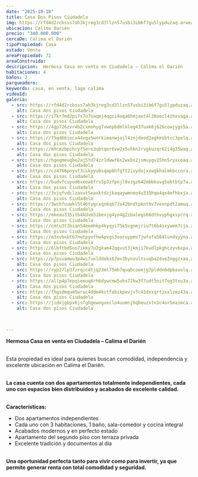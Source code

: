 ```yaml
---
date: "2025-10-10"
title: Casa Dos Pisos Ciudadela
img: https://rfd4d2rcbsss7ah3kjreg3cd3llzn57usbi3ib6f7gu5lypduzaq.arweave.net/iUfB6iIMpS-A-1JiQ2xD2teW9_SQUbQHxfmp1eHjpkE
ubicacion: Calima Darién
precio: "340.000.000"
cercaDe: Calima el Darién
tipoPropiedad: Casa
estado: Venta
areaPropiedad: 72
areaConstruida: 
descripcion:  Hermosa Casa en venta en Ciudadela – Calima el Darién
habitaciones: 4
baños: 2
parqueadero: 
keywords: casa, en venta, lago calima
videoId: 
galeria:
  - src: https://rfd4d2rcbsss7ah3kjreg3cd3llzn57usbi3ib6f7gu5lypduzaq.arweave.net/iUfB6iIMpS-A-1JiQ2xD2teW9_SQUbQHxfmp1eHjpkE
    alt: Casa dos pisos Ciudadela
  - src: https://i7kr7md2pi7s7o7oaqmj4qgci4oqa6hmjaxt4l36oecl4zhxvaga.arweave.net/R9UfsHp6Py-77gQYnkDCRx0AeOxILz4vfnEEvmT3qAw
    alt: Casa dos pisos Ciudadela
  - src: https://4gp726zvr4b2cxmohyg7vwepbdmlkleg437uak6j626cowjygs5a.arweave.net/4Z_9ezWPA6Fdjj4N-tiPCNi1LIbm_0Aryfa8J1k4NLo
    alt: Casa dos pisos Ciudadela
  - src: https://75qd66iecx44xgx5wnrkimanwjajl4znjdeod2agkmsbtcc3pelq.arweave.net/_2A_eQQV-cua_bNipDANskCV8y1IyOHoBlMkGYhbeRc
    alt: Casa dos pisos Ciudadela
  - src: https://mhcmzbpihcyf5ere3ubtqor6vw2x5uhkn2rvgkuzqr62i4g35waq.arweave.net/YcTMheg4sF6SJN0DODo-rbV-0Opuo1MqmYR9pHDb7YE
    alt: Casa dos pisos Ciudadela
  - src: https://hgegmeuqbe2aj5td74zrldwwf6x2wxbx2jsmuygv25hn5ryxcoaq.arweave.net/OYhmEpAJNAT2Y_8zFY7WL6-rXDfSZMpg1ddO3scXE4E
    alt: Casa dos pisos Ciudadela
  - src: https://cz4766poyvt3iskyyubsqapbhfgft2ivydojxxwgkhalmkbccnra.arweave.net/Fnn_ee7FZ7RJWMUDKAHhOUxZ6RXA3JvexlHAtigiE2I
    alt: Casa dos pisos Ciudadela
  - src: https://budvfcuyud6xeoabfrs5p3zfpnjl6vzgz642mbbkuvg5obtbtp7a.arweave.net/DQdSipig_XI4ASxl1-8le1K_VybPuaYEKqVN1wZhm_4
    alt: Casa dos pisos Ciudadela
  - src: https://3xjqfvdclzaxut5eaxktdzjkaqaywmneo4u335hqo4qx4mfhbxja.arweave.net/3dMC1GJeQXpPpAXVMeUqBAGLMaR3Kb308HchfjCnDdI
    alt: Casa dos pisos Ciudadela
  - src: https://3wshfuuwkl5t46tygcxqn6qb72x42bndtpknt6v7vexnpdt2amuq.arweave.net/3aRy0pZS-z56eDCvBvoB_q_NBaOb1Nn6v6ku1456Ayk
    alt: Casa dos pisos Ciudadela
  - src: https://mkeau335itb4kdvm3ibexjg4yo4g2ibalegs66dthvyphgxsprrq.arweave.net/YogKb31Ew8UOrNoCS6Tcw7htICBZDS94cz1w85ryfGM
    alt: Casa dos pisos Ciudadela
  - src: https://cmtu3t2bian54momhkp4kyqyi75k5vgnmjriu7t6b4sxywem7cja.arweave.net/EydNz0FAG94xzDqfxWIYR_qu1M1iYop-fg8lfFiM-JI
    alt: Casa dos pisos Ciudadela
  - src: https://m3xvbxbt67nwtpyofhw4pvgs3ooruypmv7jwfufu564lundvyyna.arweave.net/Zu9Q3DP322m_Dintx9TS250aYeyv02LQtO-4ujR1xho
    alt: Casa dos pisos Ciudadela
  - src: https://6lbftbd5oo7ikky7u2gkam42qgvut3jkmji7kudlpkghczyv6xpa.arweave.net/8sJZhH1zvoUrH6aMoDOagatJ7SpiUfVQa3qMcWcV9d4
    alt: Casa dos pisos Ciudadela
  - src: https://p7psuamwu3p4wifuxlddokx67mv3bynzultsuqba24ve2nggzxaa.arweave.net/f98qAZam38sgtLrGNyr--yuw4bmi5ypAINcqTTTGzcA
    alt: Casa dos pisos Ciudadela
  - src: https://ryp27lp3fzrqicdtjq23ml75mh7quqbcooejg7plddn6dpbavolq.arweave.net/jh-vrfsuYwQIc0w1ti_9Yf8KQCJziJN96xjb4bwgq5c
    alt: Casa dos pisos Ciudadela
  - src: https://allp4p7epqieeuq6rh6dywcmw5uhs72kw3f7udt5nit7og3txu3a.arweave.net/Atb-P-R8EEJSHon8PFhMt2h5f0q2y_oOfWon9xtzvTY
    alt: Casa dos pisos Ciudadela
  - src: https://fhqsdmqum5wruc4ddm4kctfebikpevjvfc43dxxqrtzxxlzmz43a.arweave.net/KeEhshRnbRoLgxs4oUykChTyVTUoubHe8Izze68szzY
    alt: Casa dos pisos Ciudadela
  - src: https://jidejgbpx6jsfghgewogxeclo4uumnjhqbeuzstn3c4or5easmca.arweave.net/SgZEmC-_kyKY5iWca5BLdylGNSeASUzKbdi46PSAkwQ
    alt: Casa dos pisos Ciudadela
  


---
```


**Hermosa Casa en venta en Ciudadela – Calima el Darién**<br><br>

Esta propiedad es ideal para quienes buscan comodidad, independencia y excelente ubicación en Calima el Darién.<br><br>

**La casa cuenta con dos apartamentos totalmente independientes, cada uno con espacios bien distribuidos y acabados de excelente calidad.**<br><br>

**Características:**<br>

- Dos apartamentos independientes
- Cada uno con 3 habitaciones, 1 baño, sala-comedor y cocina integral
- Acabados modernos y en perfecto estado
- Apartamento del segundo piso con terraza privada
- Excelente tradición y documentos al día <br><br>

**Una oportunidad perfecta tanto para vivir como para invertir, ya que permite generar renta con total comodidad y seguridad.**<BR><BR>


